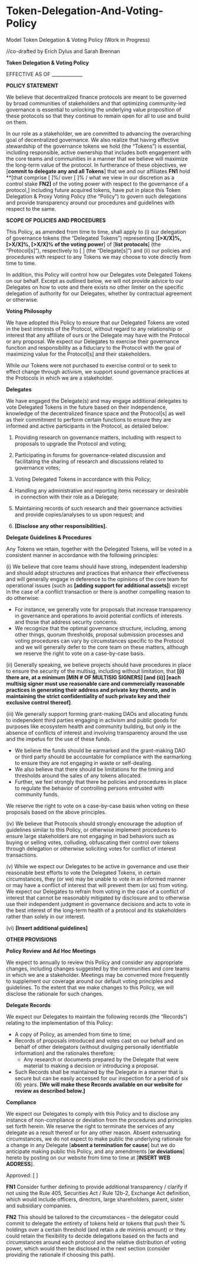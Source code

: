 # Token-Delegation-And-Voting-Policy
Model Token Delegation & Voting Policy (Work in Progress)

//co-drafted by Erich Dylus and Sarah Brennan

**Token Delegation & Voting Policy** 

EFFECTIVE AS OF _____________ 

 
**POLICY STATEMENT**

We believe that decentralized finance protocols are meant to be governed by broad communities of stakeholders and that optimizing community-led governance is essential to unlocking the underlying value proposition of these protocols so that they continue to remain open for all to use and build on them.  

In our role as a stakeholder, we are committed to advancing the overarching goal of decentralized governance. We also realize that having effective stewardship of the governance tokens we hold (the “Tokens”) is essential, including responsible, active ownership that includes both engagement with the core teams and communities in a manner that we believe will maximize the long-term value of the protocol. In furtherance of these objectives, we [**commit to delegate any and all Tokens**] that we and our affiliates **FN1** hold **[that comprise [ ]%/ over [ ]% / what we view in our discretion as a control stake **FN2]** of the voting power with respect to the governance of a protocol,] including future acquired tokens, have put in place this Token Delegation & Proxy Voting Policy (the “Policy”) to govern such delegations and provide transparency around our procedures and guidelines with respect to the same. 

**SCOPE OF POLICIES AND PROCEDURES**  

This Policy, as amended from time to time, shall apply to (i) our delegation of governance tokens (the “Delegated Tokens”) representing [**[>X/X]%, [>X/X]%, [>X/X]% of the voting power**] of [**list protocols**] (the “Protocol[s]”), respectively to [  ] (the “Delegate[s]”) and (ii) our policies and procedures with respect to any Tokens we may choose to vote directly from time to time.  

In addition, this Policy will control how our Delegates vote Delegated Tokens on our behalf. Except as outlined below, we will not provide advice to our Delegates on how to vote and there exists no other limiter on the specific delegation of authority for our Delegates, whether by contractual agreement or otherwise.  

**Voting Philosophy**  

We have adopted this Policy to ensure that our Delegated Tokens are voted in the best interests of the Protocol, without regard to any relationship or interest that any affiliate of ours or the Delegate may have with the Protocol or any proposal. We expect our Delegates to exercise their governance function and responsibility as a fiduciary to the Protocol with the goal of maximizing value for the Protocol[s] and their stakeholders.  

While our Tokens were not purchased to exercise control or to seek to effect change through activism, we support sound governance practices at the Protocols in which we are a stakeholder.  

**Delegates** 

We have engaged the Delegate(s) and may engage additional delegates to vote Delegated Tokens in the future based on their independence, knowledge of the decentralized finance space and the Protocol[s] as well as their commitment to perform certain functions to ensure they are informed and active participants in the Protocol, as detailed below:  

   1. Providing research on governance matters, including with respect to proposals to upgrade the Protocol and voting; 

   2. Participating in forums for governance-related discussion and facilitating the sharing of research and discussions related to governance votes; 

   3. Voting Delegated Tokens in accordance with this Policy;  

   4. Handling any administrative and reporting items necessary or desirable in connection with their role as a Delegate;  

   5. Maintaining records of such research and their governance activities and provide copies/analyses to us upon request; and 

   6. **[Disclose any other responsibilities].** 

**Delegate Guidelines & Procedures**  

Any Tokens we retain, together with the Delegated Tokens, will be voted in a consistent manner in accordance with the following principles:  

  (i)  We believe that core teams should have strong, independent leadership and should adopt structures and practices that enhance their effectiveness and will generally engage in deference to the opinions of the core team for operational issues (such as **[adding support for additional assets]**) except in the case of a conflict transaction or there is another compelling reason to do otherwise:  

  - For instance, we generally vote for proposals that increase transparency in governance and operations to avoid potential conflicts of interests and                 those that address security concerns.  
  - We recognize that the optimal governance structure, including, among other things, quorum thresholds, proposal submission processes and voting                     procedures can vary by circumstances specific to the Protocol and we will generally defer to the core team on these matters, although we reserve the               right to vote on a case-by-case basis.  

  (ii)  Generally speaking, we believe projects should have procedures in place to ensure the security of the multisig, including without limitation, that **[(i) there are, at a minimum [MIN # OF MULTISIG SIGNERS] [and (ii)] [each multisig signer must use reasonable care and commercially reasonable practices in generating their address and private key thereto, and in maintaining the strict confidentiality of such private key and their exclusive control thereof]**.

  (iii) We generally support forming grant-making DAOs and allocating funds to independent third parties engaging in activism and public goods for purposes like ecosystem health and community building, but only in the absence of conflicts of interest and involving transparency around the use and the impetus for the use of these funds.  
  
  - We believe the funds should be earmarked and the grant-making DAO or third party should be accountable for compliance with the earmarking to ensure they are       not engaging in waste or self-dealing.  
  - We also believe that there should be limitations for the timing and thresholds around the sales of any tokens allocated. 
  - Further, we feel strongly that there be policies and procedures in place to regulate the behavior of controlling persons entrusted with community funds.  
  
We reserve the right to vote on a case-by-case basis when voting on these proposals based on the above principles.  

  (iv) We believe that Protocols should strongly encourage the adoption of guidelines similar to this Policy, or otherwise implement procedures to ensure large stakeholders are not engaging in bad behaviors such as buying or selling votes, colluding, obfuscating their control over tokens through delegation or otherwise soliciting votes for conflict of interest transactions. 
  
  (v)  While we expect our Delegates to be active in governance and use their reasonable best efforts to vote the Delegated Tokens, in certain circumstances, they (or we) may be unable to vote in an informed manner or may have a conflict of interest that will prevent them (or us) from voting. We expect our Delegates to refrain from voting in the case of a conflict of interest that cannot be reasonably mitigated by disclosure and to otherwise use their independent judgment in governance decisions and acts to vote in the best interest of the long-term health of a protocol and its stakeholders rather than solely in our interest.  
  
  (vi) **[Insert additional guidelines]** 

**OTHER PROVISIONS** 

**Policy Review and Ad Hoc Meetings**  

We expect to annually to review this Policy and consider any appropriate changes, including changes suggested by the communities and core teams in which we are a stakeholder. Meetings may be convened more frequently to supplement our coverage around our default voting principles and guidelines. To the extent that we make changes to this Policy, we will disclose the rationale for such changes. 

**Delegate Records**  

We expect our Delegates to maintain the following records (the “Records”) relating to the implementation of this Policy:  

  - A copy of Policy, as amended from time to time;  
  - Records of proposals introduced and votes cast on our behalf and on behalf of other delegators (without divulging personally identifiable information) and the rationales therefore; 
      - Any research or documents prepared by the Delegate that were material to making a decision or introducing a proposal. 
  - Such Records shall be maintained by the Delegate in a manner that is secure but can be easily accessed for our inspection for a period of six (6) years. **[We will make these Records available on our website for review as described below.]** 

**Compliance** 

We expect our Delegates to comply with this Policy and to disclose any instance of non-compliance or deviation from the procedures and principles set forth herein. We reserve the right to terminate the services of any delegate as a result thereof or for any other reason. Absent extenuating circumstances, we do not expect to make public the underlying rationale for a change in any Delegate [**absent a termination for cause**] but we do anticipate making public this Policy, and any amendments [**or deviations**] hereto by posting on our website from time to time at [**INSERT WEB ADDRESS**]. 

 
Approved: [  ] 



**FN1** Consider further defining to provide additional transparency / clarify if not using the Rule 405, Securities Act / Rule 12b-2, Exchange Act definition, which would include officers, directors, large shareholders, parent, sister and subsidiary companies. 

**FN2** This should be tailored to the circumstances – the delegator could commit to delegate the entirety of tokens held or tokens that push their % holdings over a certain threshold (and retain a de minimis amount) or they could retain the flexibility to decide delegations based on the facts and circumstances around each protocol and the relative distribution of voting power, which would then be disclosed in the next section (consider providing the rationale if choosing this path). 

